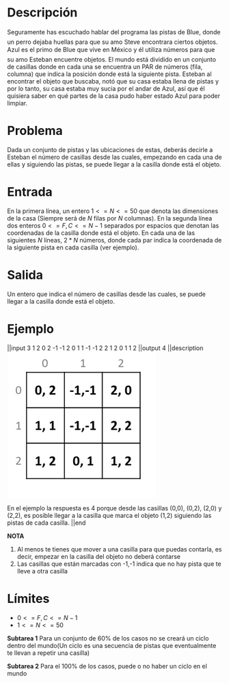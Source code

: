 # Descripción

Seguramente has escuchado hablar del programa las pistas de Blue, donde un perro dejaba huellas para que su amo Steve encontrara ciertos objetos. Azul es el primo de Blue que vive en México y él utiliza números para que su amo Esteban encuentre objetos. El mundo está dividido en un conjunto de casillas donde en cada una se encuentra un PAR de números (fila, columna) que indica la posición donde está la siguiente pista.
Esteban al encontrar el objeto que buscaba, notó que su casa estaba llena de pistas y por lo tanto, su casa estaba muy sucia por el andar de Azul, así que él quisiera saber en qué partes de la casa pudo haber estado Azul para poder limpiar.

# Problema
Dada un conjunto de pistas y las ubicaciones de estas, deberás decirle a Esteban el número de casillas desde las cuales, empezando en cada una de ellas y siguiendo las pistas, se puede llegar a la casilla donde está el objeto.

# Entrada

En la primera línea, un entero $1<=N<=50$ que denota las dimensiones de la casa (Siempre será de $N$ filas por $N$ columnas). En la segunda línea dos enteros $0 <= F, C<= N-1$ separados por espacios que denotan las coordenadas de la casilla donde está el objeto. En cada una de las siguientes $N$ líneas,  $2 * N$ números, donde cada par indica la coordenada de la siguiente pista en cada casilla (ver ejemplo).

# Salida

Un entero que indica el número de casillas desde las cuales, se puede llegar a la casilla donde está el objeto.

# Ejemplo

||input
3
1 2
0 2 -1 -1 2 0
1 1 -1 -1 2 2
1 2  0  1 1 2
||output
4
||description
![Cuadrícula de Pistas](PistasAzul.jpg)

En el ejemplo la respuesta es 4 porque desde las casillas (0,0), (0,2), (2,0) y (2,2), es posible llegar a la casilla que marca el objeto (1,2) siguiendo las pistas de cada casilla.
||end

**NOTA**

 1. Al menos te tienes que mover a una casilla para que puedas contarla, es decir, empezar en la casilla del objeto no deberá contarse
 2. Las casillas que están marcadas con -1,-1 indica que no hay pista que te lleve a otra casilla
 
# Límites

 - $0<=F, C<=N-1$
 - $1<=N<=50$

 **Subtarea 1** Para un conjunto de 60% de los casos no se creará un ciclo dentro del mundo(Un ciclo es una secuencia de pistas que eventualmente te llevan a repetir una casilla)
 
 **Subtarea 2** Para el 100% de los casos, puede o no haber un ciclo en el mundo

 
